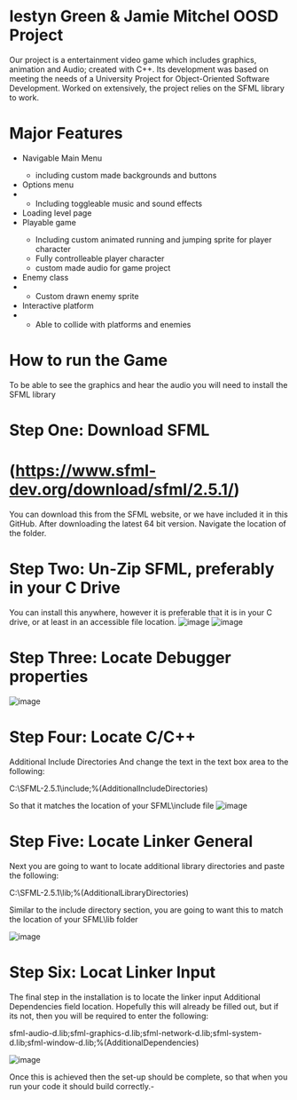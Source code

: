 # Iestyn Green & Jamie Mitchel OOSD Project 
Our project is a entertainment video game which includes graphics, animation and Audio; created with C++. 
Its development was based on meeting the needs of a University Project for Object-Oriented Software Development. 
Worked on extensively, the project relies on the SFML library to work. 

# Major Features
<ul><li>Navigable Main Menu</li>
  <ul><li>including custom made backgrounds and buttons</li></ul>
<li>Options menu<li>
  <ul><li>Including toggleable music and sound effects</li></ul>
  <li>Loading level page</li>
<li>Playable game</li>
<ul><li>Including custom animated running and jumping sprite for player character</li>
<li>Fully controlleable player character</li>
<li>custom made audio for game project</li></ul>
<li>Enemy class<li>
  <ul><li>Custom drawn enemy sprite</li></ul>
<li>Interactive platform<li>
  <ul><li>Able to collide with platforms and enemies</li></ul>
  </ul>
  
# How to run the Game 
  
To be able to see the graphics and hear the audio you will need to install the SFML library 
# Step One: Download SFML 
  # (https://www.sfml-dev.org/download/sfml/2.5.1/) 
You can download this from the SFML website, or we have included it in this GitHub. After downloading the latest 64 bit version. 
Navigate the location of the folder. 
# Step Two: Un-Zip SFML, preferably in your C Drive
You can install this anywhere, however it is preferable that it is in your C drive, or at least in an accessible file location.
![image](https://user-images.githubusercontent.com/92301718/170739050-8d7d1ab8-cb8a-4aa8-83cb-8e5db40d8cfd.png)
![image](https://user-images.githubusercontent.com/92301718/170739155-95e76c52-6423-498c-9080-014427fd2ed0.png) 
# Step Three: Locate Debugger properties 
![image](https://user-images.githubusercontent.com/92301718/170739474-112b7bea-4541-4132-b528-4b25638b4b7a.png) 
# Step Four: Locate C/C++ 
Additional Include Directories And change the text in the text box area to the following:
  
  C:\SFML-2.5.1\include;%(AdditionalIncludeDirectories) 
  
 So that it matches the location of your SFML\include file 
![image](https://user-images.githubusercontent.com/92301718/170739613-ea4127f6-ad0f-4cdf-a197-067b64c03e60.png)
  
# Step Five: Locate Linker General
  Next you are going to want to locate additional library directories and paste the following:
  
  C:\SFML-2.5.1\lib;%(AdditionalLibraryDirectories)
  
  Similar to the include directory section, you are going to want this to match the location of your SFML\lib folder
  
  ![image](https://user-images.githubusercontent.com/92301718/170766619-1324fb3f-91bd-4951-8548-ea6c2cc2e393.png)

# Step Six: Locat Linker Input

The final step in the installation is to locate the linker input Additional Dependencies field location.
Hopefully this will already be filled out, but if its not, then you will be required to enter the following:

sfml-audio-d.lib;sfml-graphics-d.lib;sfml-network-d.lib;sfml-system-d.lib;sfml-window-d.lib;%(AdditionalDependencies)

![image](https://user-images.githubusercontent.com/92301718/170767720-22e3e199-0546-4c27-bf86-9da79716d248.png)

Once this is achieved then the set-up should be complete, so that when you run your code it should build correctly.-
